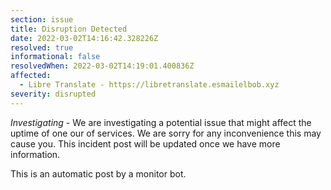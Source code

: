 ```yaml
---
section: issue
title: Disruption Detected
date: 2022-03-02T14:16:42.328226Z
resolved: true
informational: false
resolvedWhen: 2022-03-02T14:19:01.400836Z
affected:
  - Libre Translate - https://libretranslate.esmailelbob.xyz
severity: disrupted
---
```

*Investigating* - We are investigating a potential issue that might affect the uptime of one our of services. We are sorry for any inconvenience this may cause you. This incident post will be updated once we have more information.

This is an automatic post by a monitor bot.
        